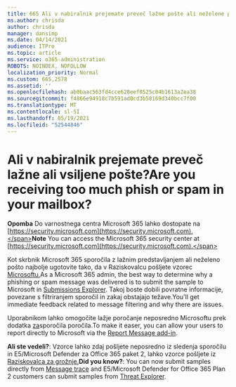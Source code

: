 ```yaml
---
title: 665 Ali v nabiralnik prejemate preveč lažne pošte ali neželene pošte?
ms.author: chrisda
author: chrisda
manager: dansimp
ms.date: 04/14/2021
audience: ITPro
ms.topic: article
ms.service: o365-administration
ROBOTS: NOINDEX, NOFOLLOW
localization_priority: Normal
ms.custom: 665,2578
ms.assetid: ''
ms.openlocfilehash: ab0baac563fd4cce628eef0525c04b1613a2ea38
ms.sourcegitcommit: f4866e94918c7b591ad0cd3b58169d340bcc7f00
ms.translationtype: MT
ms.contentlocale: sl-SI
ms.lasthandoff: 05/19/2021
ms.locfileid: "52544846"
---
```

# <a name="are-you-receiving-too-much-phish-or-spam-in-your-mailbox"></a><span data-ttu-id="4cc55-102">Ali v nabiralnik prejemate preveč lažne ali vsiljene pošte?</span><span class="sxs-lookup"><span data-stu-id="4cc55-102">Are you receiving too much phish or spam in your mailbox?</span></span>

<span data-ttu-id="4cc55-103">**Opomba** Do varnostnega centra Microsoft 365 lahko dostopate na [https://security.microsoft.com](https://security.microsoft.com).</span><span class="sxs-lookup"><span data-stu-id="4cc55-103">**Note** You can access the Microsoft 365 security center at [https://security.microsoft.com](https://security.microsoft.com).</span></span>

<span data-ttu-id="4cc55-104">Kot skrbnik Microsoft 365 sporočila z lažnim predstavljanjem ali neželeno pošto najbolje ugotovite tako, da v Raziskovalcu pošljete vzorec [Microsoftu.](https://security.microsoft.com/reportsubmission)</span><span class="sxs-lookup"><span data-stu-id="4cc55-104">As a Microsoft 365 admin, the best way to determine why a phishing or spam message was delivered is to submit the sample to Microsoft in [Submissions Explorer](https://security.microsoft.com/reportsubmission).</span></span> <span data-ttu-id="4cc55-105">Takoj boste dobili povratne informacije, povezane s filtriranjem sporočil in zakaj obstajajo težave.</span><span class="sxs-lookup"><span data-stu-id="4cc55-105">You'll get immediate feedback related to message filtering and why there are issues.</span></span>

<span data-ttu-id="4cc55-106">Uporabnikom lahko omogočite lažje poročanje neposredno Microsoftu prek dodatka [za](https://appsource.microsoft.com/product/office/WA104381180?src=office&tab=Overview)sporočila poročila.</span><span class="sxs-lookup"><span data-stu-id="4cc55-106">To make it easer, you can allow your users to report directly to Microsoft via the [Report Message add-in](https://appsource.microsoft.com/product/office/WA104381180?src=office&tab=Overview).</span></span>

<span data-ttu-id="4cc55-107">**Ali ste vedeli?**: Vzorce lahko [](https://security.microsoft.com/messagetrace) zdaj pošljete neposredno iz sledenja sporočilu in E5/Microsoft Defender za Office 365 paket 2, lahko vzorce pošljete iz [Raziskovalca za grožnje.](/microsoft-365/security/office-365-security/threat-explorer)</span><span class="sxs-lookup"><span data-stu-id="4cc55-107">**Did you know?**: You can now submit samples directly from [Message trace](https://security.microsoft.com/messagetrace) and E5/Microsoft Defender for Office 365 Plan 2 customers can submit samples from [Threat Explorer](/microsoft-365/security/office-365-security/threat-explorer).</span></span>
